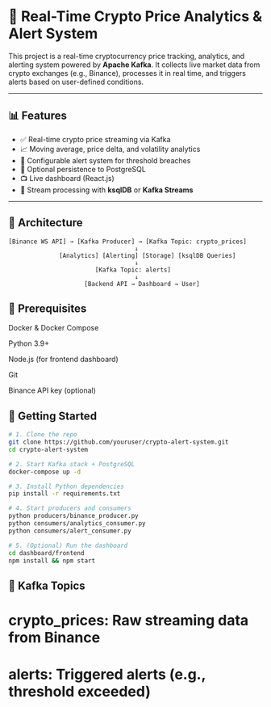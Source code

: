 # 🚀 Real-Time Crypto Price Analytics & Alert System

This project is a real-time cryptocurrency price tracking, analytics, and alerting system powered by **Apache Kafka**. It collects live market data from crypto exchanges (e.g., Binance), processes it in real time, and triggers alerts based on user-defined conditions.

---

## 📊 Features

- ✅ Real-time crypto price streaming via Kafka
- 📈 Moving average, price delta, and volatility analytics
- 🔔 Configurable alert system for threshold breaches
- 💾 Optional persistence to PostgreSQL
- 📺 Live dashboard (React.js)
- 🧠 Stream processing with **ksqlDB** or **Kafka Streams**

---

## 🧱 Architecture

```plaintext
[Binance WS API] → [Kafka Producer] → [Kafka Topic: crypto_prices]
                                   ↓
              [Analytics] [Alerting] [Storage] [ksqlDB Queries]
                                   ↓
                        [Kafka Topic: alerts]
                                   ↓
                     [Backend API → Dashboard → User]
```


## 🧪 Prerequisites

Docker & Docker Compose

Python 3.9+

Node.js (for frontend dashboard)

Git

Binance API key (optional)

## 🚀 Getting Started

```bash
# 1. Clone the repo
git clone https://github.com/youruser/crypto-alert-system.git
cd crypto-alert-system

# 2. Start Kafka stack + PostgreSQL
docker-compose up -d

# 3. Install Python dependencies
pip install -r requirements.txt

# 4. Start producers and consumers
python producers/binance_producer.py
python consumers/analytics_consumer.py
python consumers/alert_consumer.py

# 5. (Optional) Run the dashboard
cd dashboard/frontend
npm install && npm start
```

## 📡 Kafka Topics

# crypto_prices: Raw streaming data from Binance
# alerts: Triggered alerts (e.g., threshold exceeded)
